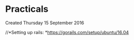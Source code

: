 # Practicals
Created Thursday 15 September 2016

//*Setting up rails: *<https://gorails.com/setup/ubuntu/16.04>


